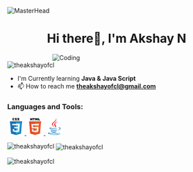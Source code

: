 ![MasterHead](http://logoman.ca/wp-content/uploads/2018/01/Slider-Banner-Programming-Image-.jpg)


<h1 align="center">Hi there👋, I'm Akshay N</h1>



<img align="right" alt="Coding" width="400" src="https://camo.githubusercontent.com/8bf6f6d78abc81fcf9c49f10649423e73ea44bc248e83aaae8759d401c829a84/68747470733a2f2f70687973696373677572756b756c2e66696c65732e776f726470726573732e636f6d2f323031392f30322f6368617261637465722d312e676966">

<p align="left"> <img src="https://komarev.com/ghpvc/?username=theakshayofcl&label=Profile%20views&color=0e75b6&style=flat" alt="theakshayofcl" /> </p>

- I'm Currently learning **Java & Java Script**
- 📫 How to reach me **theakshayofcl@gmail.com**






<h3 align="left">Languages and Tools:</h3>
<p align="left"> <a href="https://www.w3schools.com/css/" target="_blank" rel="noreferrer"> <img src="https://raw.githubusercontent.com/devicons/devicon/master/icons/css3/css3-original-wordmark.svg" alt="css3" width="40" height="40"/> </a> <a href="https://www.w3.org/html/" target="_blank" rel="noreferrer"> <img src="https://raw.githubusercontent.com/devicons/devicon/master/icons/html5/html5-original-wordmark.svg" alt="html5" width="40" height="40"/> </a> <a href="https://www.java.com" target="_blank" rel="noreferrer"> <img src="https://raw.githubusercontent.com/devicons/devicon/master/icons/java/java-original.svg" alt="java" width="40" height="40"/> </a> </p>

<p><img align="left" src="https://github-readme-stats.vercel.app/api/top-langs?username=theakshayofcl&show_icons=true&locale=en&layout=compact" alt="theakshayofcl" /></p>

<p>&nbsp;<img align="center" src="https://github-readme-stats.vercel.app/api?username=theakshayofcl&show_icons=true&locale=en" alt="theakshayofcl" /></p>

<p><img align="center" src="https://github-readme-streak-stats.herokuapp.com/?user=theakshayofcl&" alt="theakshayofcl" /></p>
